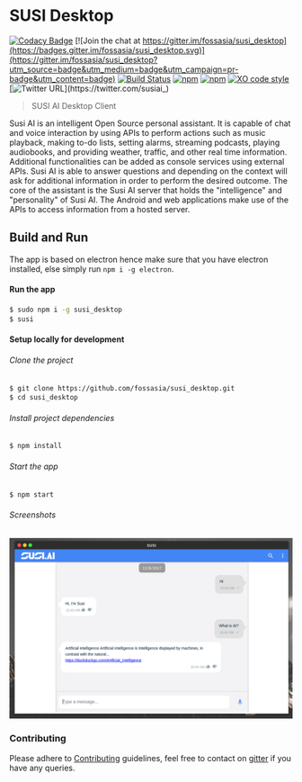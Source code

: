 # SUSI Desktop

[![Codacy Badge](https://api.codacy.com/project/badge/Grade/e37a7797d5a74af38b009f991d8352f4)](https://www.codacy.com/app/BrainBuzzer/susi_desktop?utm_source=github.com&utm_medium=referral&utm_content=fossasia/susi_desktop&utm_campaign=badger)
[![Join the chat at https://gitter.im/fossasia/susi_desktop](https://badges.gitter.im/fossasia/susi_desktop.svg)](https://gitter.im/fossasia/susi_desktop?utm_source=badge&utm_medium=badge&utm_campaign=pr-badge&utm_content=badge) [![Build Status](https://travis-ci.org/fossasia/susi_desktop.svg?branch=master)](https://travis-ci.org/fossasia/susi_desktop) [![npm](https://img.shields.io/npm/dt/susi_desktop.svg)](https://www.npmjs.com/package/susi_desktop) [![npm](https://img.shields.io/npm/v/susi_desktop.svg)](https://www.npmjs.com/package/susi_desktop) [![XO code style](https://img.shields.io/badge/code_style-XO-5ed9c7.svg)](https://github.com/sindresorhus/xo)
[![Twitter URL](https://img.shields.io/twitter/url/https/twitter.com/fold_left.svg?style=social&label=Follow%20%40susiai_)](https://twitter.com/susiai_)

> SUSI AI Desktop Client

Susi AI is an intelligent Open Source personal assistant. It is capable of chat and voice interaction by using APIs to perform actions such as music playback, making to-do lists, setting alarms, streaming podcasts, playing audiobooks, and providing weather, traffic, and other real time information. Additional functionalities can be added as console services using external APIs. Susi AI is able to answer questions and depending on the context will ask for additional information in order to perform the desired outcome. The core of the assistant is the Susi AI server that holds the "intelligence" and "personality" of Susi AI. The Android and web applications make use of the APIs to access information from a hosted server.


## Build and Run

The app is based on electron hence make sure that you have electron installed, else simply run `npm i -g electron`.

#### Run the app
```sh
$ sudo npm i -g susi_desktop
$ susi
```

#### Setup locally for development

###### Clone the project
```sh
$ git clone https://github.com/fossasia/susi_desktop.git
$ cd susi_desktop
```

###### Install project dependencies
```sh
$ npm install
```

###### Start the app
```sh
$ npm start
```

###### Screenshots

![Susi Desktop Screenshot](/screenshot/Screenshot.png)

### Contributing

Please adhere to [Contributing](https://github.com/fossasia/susi_desktop/blob/master/CONTRIBUTING.md) guidelines, feel free to contact on [gitter](https://gitter.im/fossasia/susi_desktop) if you have any queries.
